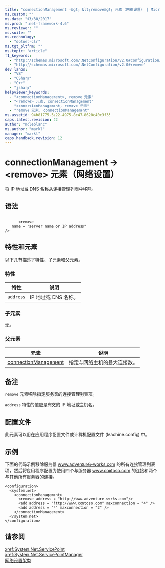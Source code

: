 ```yaml
---
title: "connectionManagement -&gt; &lt;remove&gt; 元素（网络设置） | Microsoft Docs"
ms.custom: ""
ms.date: "03/30/2017"
ms.prod: ".net-framework-4.6"
ms.reviewer: ""
ms.suite: ""
ms.technology: 
  - "dotnet-clr"
ms.tgt_pltfrm: ""
ms.topic: "article"
f1_keywords: 
  - "http://schemas.microsoft.com/.NetConfiguration/v2.0#configuration/system.net/connectionManagement/remove"
  - "http://schemas.microsoft.com/.NetConfiguration/v2.0#remove"
dev_langs: 
  - "VB"
  - "CSharp"
  - "C++"
  - "jsharp"
helpviewer_keywords: 
  - "<connectionManagement>, remove 元素"
  - "<remove> 元素, connectionManagement"
  - "connectionManagement, remove 元素"
  - "remove 元素, connectionManagement"
ms.assetid: 94b81775-5a22-4975-8c47-8620c40c3f35
caps.latest.revision: 12
author: "mcleblanc"
ms.author: "markl"
manager: "markl"
caps.handback.revision: 12
---
```

# connectionManagement -&gt; &lt;remove&gt; 元素（网络设置）
将 IP 地址或 DNS 名称从连接管理列表中移除。  
  
## 语法  
  
```  
  
      <remove   
   name = "server name or IP address"   
/>  
```  
  
## 特性和元素  
 以下几节描述了特性、子元素和父元素。  
  
### 特性  
  
|**特性**|**说明**|  
|------------|------------|  
|`address`|IP 地址或 DNS 名称。|  
  
### 子元素  
 无。  
  
### 父元素  
  
|**元素**|**说明**|  
|------------|------------|  
|[connectionManagement](../../../../../docs/framework/configure-apps/file-schema/network/connectionmanagement-element-network-settings.md)|指定与网络主机的最大连接数。|  
  
## 备注  
 `remove` 元素移除指定服务器的连接管理列表项。  
  
 `address` 特性的值应是有效的 IP 地址或主机名。  
  
## 配置文件  
 此元素可以用在应用程序配置文件或计算机配置文件 \(Machine.config\) 中。  
  
## 示例  
 下面的代码示例移除服务器 www.adventure\-works.com 的所有连接管理列表项，然后将应用程序配置为使用四个与服务器 www.contoso.com 的连接和两个与其他所有服务器的连接。  
  
```  
<configuration>  
  <system.net>  
    <connectionManagement>  
      <remove address = "http://www.adventure-works.com"/>  
      <add address = "http://www.contoso.com" maxconnection = "4" />  
      <add address = "*" maxconnection = "2" />  
    </connectionManagement>  
  </system.net>  
</configuration>  
```  
  
## 请参阅  
 <xref:System.Net.ServicePoint>   
 <xref:System.Net.ServicePointManager>   
 [网络设置架构](../../../../../docs/framework/configure-apps/file-schema/network/index.md)